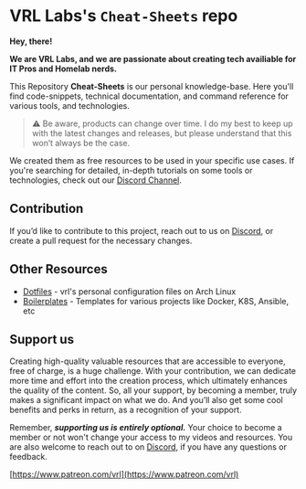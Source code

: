 # VRL Labs's `Cheat-Sheets` repo


**Hey, there!**

**We are VRL Labs, and we are passionate about creating tech availiable for IT Pros and Homelab nerds.**

This Repository **Cheat-Sheets** is our personal knowledge-base. Here you'll find code-snippets, technical documentation, and command reference for various tools, and technologies.

> :warning: Be aware, products can change over time. I do my best to keep up with the latest changes and releases, but please understand that this won’t always be the case.

We created them as free resources to be used in your specific use cases. If you're searching for detailed, in-depth tutorials on some tools or technologies, check out our [Discord Channel](https://discord.gg/vrl).

## Contribution

If you’d like to contribute to this project, reach out to us on [Discord](https://discord.gg/vrl), or create a pull request for the necessary changes.

## Other Resources

- [Dotfiles](https://github.com/itsvrl/dotfiles) - vrl's personal configuration files on Arch Linux
- [Boilerplates](https://github.com/vrl-labs/boilerplates) - Templates for various projects like Docker, K8S, Ansible, etc

## Support us

Creating high-quality valuable resources that are accessible to everyone, free of charge, is a huge challenge. With your contribution, we can dedicate more time and effort into the creation process, which ultimately enhances the quality of the content. So, all your support, by becoming a member, truly makes a significant impact on what we do. And you’ll also get some cool benefits and perks in return, as a recognition of your support.

Remember, ***supporting us is entirely optional.*** Your choice to become a member or not won't change your access to my videos and resources. You are also welcome to reach out to on [Discord](https://discord.gg/vrl), if you have any questions or feedback.

[https://www.patreon.com/vrl](https://www.patreon.com/vrl)
